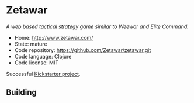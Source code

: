 # Zetawar

_A web based tactical strategy game similar to Weewar and Elite Command._

- Home: http://www.zetawar.com/
- State: mature
- Code repository: https://github.com/Zetawar/zetawar.git
- Code language: Clojure
- Code license: MIT

Successful [Kickstarter project](https://www.kickstarter.com/projects/djwhitt/zetawar).

## Building

